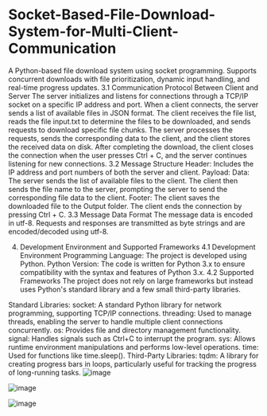 # Socket-Based-File-Download-System-for-Multi-Client-Communication
A Python-based file download system using socket programming. Supports concurrent downloads with file prioritization, dynamic input handling, and real-time progress updates.
3.1 Communication Protocol Between Client and Server
The server initializes and listens for connections through a TCP/IP socket on a specific IP address and port.
When a client connects, the server sends a list of available files in JSON format.
The client receives the file list, reads the file input.txt to determine the files to be downloaded, and sends requests to download specific file chunks.
The server processes the requests, sends the corresponding data to the client, and the client stores the received data on disk.
After completing the download, the client closes the connection when the user presses Ctrl + C, and the server continues listening for new connections.
3.2 Message Structure
Header:
Includes the IP address and port numbers of both the server and client.
Payload:
Data: The server sends the list of available files to the client. The client then sends the file name to the server, prompting the server to send the corresponding file data to the client.
Footer:
The client saves the downloaded file to the Output folder.
The client ends the connection by pressing Ctrl + C.
3.3 Message Data Format
The message data is encoded in utf-8. Requests and responses are transmitted as byte strings and are encoded/decoded using utf-8.

4. Development Environment and Supported Frameworks
4.1 Development Environment
Programming Language: The project is developed using Python.
Python Version: The code is written for Python 3.x to ensure compatibility with the syntax and features of Python 3.x.
4.2 Supported Frameworks
The project does not rely on large frameworks but instead uses Python's standard library and a few small third-party libraries.

Standard Libraries:
socket: A standard Python library for network programming, supporting TCP/IP connections.
threading: Used to manage threads, enabling the server to handle multiple client connections concurrently.
os: Provides file and directory management functionality.
signal: Handles signals such as Ctrl+C to interrupt the program.
sys: Allows runtime environment manipulations and performs low-level operations.
time: Used for functions like time.sleep().
Third-Party Libraries:
tqdm: A library for creating progress bars in loops, particularly useful for tracking the progress of long-running tasks.
![image](https://github.com/user-attachments/assets/53c99802-fb17-4a7b-a5b8-1f13fbbc7058)

![image](https://github.com/user-attachments/assets/318498cf-a389-48b9-990c-cd2cc5532bb6)

![image](https://github.com/user-attachments/assets/5d7dc1a7-c377-4708-839a-c5231a5fcd6b)


